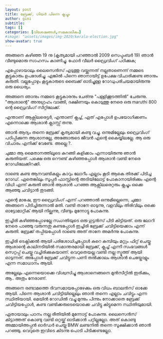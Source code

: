 ```yaml
---
layout: post
title: ബ്രേക്ക്‌, ഗിയര്‍ പിന്നെ ക്ലച്ചും
author: gini
subtitle: 
tags: []
categories: [വിശേഷങ്ങള്‍,സമകാലീകം]
#image: "assets/images/img-2020/kerala-election.jpg"
show-avatar: true
---
```


അങ്ങനെ കഴിഞ്ഞ 19 നു (കൃത്യമായി പറഞ്ഞാല്‍ 2009 സെപ്ടംബര്‍ 19) ഞാന്‍ വീണ്ടുമൊരു സാഹസം കാണിച്ചു. ഫോര്‍ വീലര്‍ ഡ്രൈവിംഗ് പഠിക്കുക; 

എപ്പോഴായാലും ലൈസെന്‍സ് എടുത്തു വയ്ക്കുന്നത് നല്ലതാണെന്ന് നമ്മടെ കൂട്ടുകാരും ഉപദേശിച്ചു. എങ്കില്‍ പിന്നെ ഞാനായിട്ട് ഉപേക്ഷ വിചാരിക്കണ്ട ഞാനും കരുതി. വല്ലപ്പോഴും കൂട്ടുകാരുടെ ബൈക്ക് ഓടിച്ചുള്ള റോഡുപരിചയമായിരുന്നു ഒരു ധൈര്യം. 

അങ്ങനെ ഞാനും നമ്മടെ കൂട്ടുകാരനും ചേര്ന്നു "പള്ളിക്കൂടത്തില്‍" ചേരുന്നു. "ആശാന്റെ" അനുഗ്രഹം വാങ്ങി, ദക്ഷിണയും കൊടുത്തു നേരെ ഒരു maruthi 800 ന്റെ ഡ്രൈവിംഗ് സീറ്റിലേക്ക്. 

എന്താണ് ആക്സിലരെട്ടര്‍, എന്താണ് ക്ലച്ച്, ഏത് എപ്പോള്‍ ഉപയോഗിക്കണം എന്നൊക്കെ ആശാന്‍ ക്ലാസ്സ് തന്നു. 

ഞാന്‍ ആദ്യം തന്നെ ബ്രേക്ക്‌ കൃത്യമായി കണ്ടു വച്ചു. ഒന്നുമില്ലേലും ഡ്രൈവിംഗ് പഠിപ്പിക്കുന്ന ആശാനല്ലേ, അങ്ങോരുടെ ജീവന്‍ എന്റെ കൈയ്യിലല്ലേ. ആ ഒരു വിചാരം എനിക്ക് വേണ്ടേ. അല്ലെ ?. 

ചുമ്മാ ആ മൈതാനത്തിലൂടെ കറങ്ങി കളിക്കാം എന്നായിരുന്നു ഞാന്‍ കരുതിയത്‌. പക്ഷെ ഒരു റൌണ്ട് കഴിഞ്ഞപ്പോള്‍ ആശാന്‍ വണ്ടി നേരെ റോഡിലേക്കിറക്കി. 

ദാണ്ടെ കണ്ട ആനവണ്ടികളും കാറും ലോറീം എല്ലാം കൂടി ആകെ തിരക്ക് പിടിച്ച റോഡ്. ഏതെങ്കിലും സൂപ്പര്‍ ഫാസ്റ്റിന്റെ അടിയിലോട്ട് പോകാനായിരിക്കും എന്റെ വിധി എന്ന് കരുതി ഞാന്‍ ആശാന്‍ പറഞ്ഞ ആക്സിലരെറ്റരും ക്ലച്ചും ഒക്കെ ആഞ്ഞു ചവിട്ടാന്‍ തുടങ്ങി.  

എന്റെ മാഷേ, ഈ ഡ്രൈവിംഗ് എന്ന് പറഞ്ഞാല്‍ ഒന്നുമില്ലെന്നെ, ചുമ്മാ അങ്ങനെ പിടിച്ചിരുന്നാല്‍ മതി. വണ്ടി താനേ ഓടുന്നു, വളവിലും തിരിവിലും ഒക്കെ ഓട്ടോമാറ്റിക്‌ ആയി നില്ക്കുന്നു, വീണ്ടും മുന്നോട്ടു പോകുന്നു. 

ഇച്ചിരി കഴിഞ്ഞപ്പോഴല്ലേ സംഗതിയുടെ ഒരു ഗുട്ടന്‍സ് പിടി കിട്ടിയത്. ഒരു ലോറി നേരെ പാഞ്ഞു വരുന്നതു കണ്ടപ്പോള്‍ ഇച്ചിരി ബ്രേക്ക്‌ ചവിട്ടിയെക്കാം എന്ന് കരുതി. ബ്രേക്ക്‌ തപ്പിയപ്പോള്‍ ദാണ്ടെ അത് താനേ അമര്‍ന്നു പോകുന്നു. 

ഇച്ചിരി ടെക്നിക്കല്‍ ആയി പരിശോധിച്ചപ്പോള്‍ കുറെ കമ്പിയും മറ്റും ഫിറ്റ്‌ ചെയ്തു ആശാന്റെ കാലിനടിയില്‍ സമാന്തരമായി ബ്രേക്ക്‌, ക്ലച്ച് എന്നീ സംഭവങ്ങള്‍ സെറ്റപ്പ് ചെയ്തു വച്ചിരിക്കുകയാണ്. വെറുതെയല്ല വണ്ടി നല്ല സ്മൂത്ത്‌ ആയി ഓടുന്നത്. അപ്പോള്‍ ബ്രേക്ക്‌ ചവിട്ടുന്ന പണി തല്‍ക്കാലം ആശാന്‍ ചെയ്തോളും എന്ന സമാധാനം ആയി. 

അല്ലേലും എന്നെയൊക്കെ വിശ്വസിച്ചു ആശാനെങ്ങനെ മുന്‍സീറ്റില്‍ ഇരിക്കും, ആ.. അതും നേരാണ്. 

അങ്ങനെ രണ്ടാമത്തെ ദിവസമായപ്പോഴേക്കും ഒരു വിധം ബാലന്‍സ് ഓക്കേ ആയി. പിന്നെ ആശാന്‍ ചവിട്ടിയില്ലെലും ഞാന്‍ തന്നെ എല്ലാം ചവിട്ടും എന്ന സ്ഥിതിയായി. മെയിന്‍ റോഡില്‍ വച്ചു മുന്നും പിന്നും നോക്കാതെ ബ്രേക്ക്‌ ചവിട്ടിയപ്പോള്‍, കണ്ട വണ്ടിക്കരുടെയൊക്കെ ചവിട്ടു കിട്ടുമെന്ന സ്ഥിതിയുമായി. 

ഏതായാലും പഠനം നല്ല രീതിയില്‍ മുന്നോട്ട് പോകുന്നു. ലൈസെന്‍സ് കിട്ടാത്തത് കൊണ്ടു വണ്ടി ഒറ്റയ്ക്ക് ഓടിക്കാന്‍ പറ്റില്ലല്ലോ. അത് കൊണ്ടു അമ്മായിഅപ്പന്‍ ഓര്‍ഡര്‍ ചെയ്ത BMW ലണ്ടനില്‍ തന്നെ സൂക്ഷിക്കാന്‍ ഞാന്‍ പറഞ്ഞു. വെറുതെ ഇവിടെ കിടന്നു പൊടി പിടിക്കണ്ടല്ലോ.